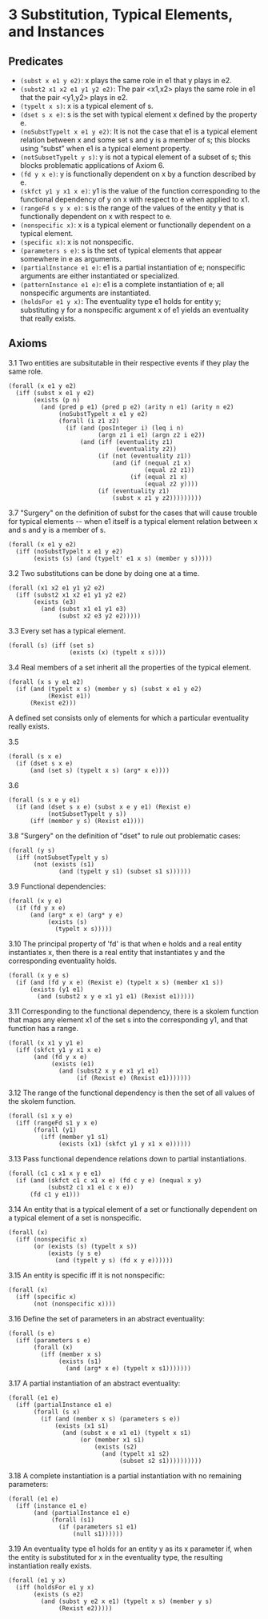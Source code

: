 # 3 Substitution, Typical Elements, and Instances

## Predicates

- `(subst x e1 y e2)`: x plays the same role in e1 that y plays in e2.
- `(subst2 x1 x2 e1 y1 y2 e2)`: The pair <x1,x2> plays the same role in e1
  that the pair <y1,y2> plays in e2.
- `(typelt x s)`: x is a typical element of s.
- `(dset s x e)`: s is the set with typical element x defined by the
  property e.
- `(noSubstTypelt x e1 y e2)`:  It is not the case that e1 is a typical
  element relation between x and some set s and y is a member of s; this
  blocks using “subst” when e1 is a typical element property.
- `(notSubsetTypelt y s)`: y is not a typical element of a subset
  of s; this blocks problematic applications of Axiom 6.
- `(fd y x e)`: y is functionally dependent on x by a function described
  by e.
- `(skfct y1 y x1 x e)`: y1 is the value of the function corresponding
  to the functional dependency of y on x with respect to e when applied
  to x1.
- `(rangeFd s y x e)`: s is the range of the values of the entity y that
  is functionally dependent on x with respect to e.
- `(nonspecific x)`: x is a typical element or functionally dependent on
  a typical element.
- `(specific x)`: x is not nonspecific.
- `(parameters s e)`: s is the set of typical elements that appear
  somewhere in e as arguments.
- `(partialInstance e1 e)`: e1 is a partial instantiation of e;
  nonspecific arguments are either instantiated or specialized.
- `(patternInstance e1 e)`: e1 is a complete instantiation of e; all
  nonspecific arguments are instantiated.
- `(holdsFor e1 y x)`: The eventuality type e1 holds for entity y;
  substituting y for a nonspecific argument x of e1 yields an eventuality
  that really exists.

## Axioms

3.1 Two entities are subsitutable in their respective events if they play
the same role.

```
(forall (x e1 y e2)
  (iff (subst x e1 y e2)
       (exists (p n)
         (and (pred p e1) (pred p e2) (arity n e1) (arity n e2)
              (noSubstTypelt x e1 y e2)
              (forall (i z1 z2)
                (if (and (posInteger i) (leq i n)
                         (argn z1 i e1) (argn z2 i e2))
                    (and (iff (eventuality z1)
                              (eventuality z2))
                         (if (not (eventuality z1))
                             (and (if (nequal z1 x)
                                      (equal z2 z1))
                                  (if (equal z1 x)
                                      (equal z2 y))))
                         (if (eventuality z1)
                             (subst x z1 y z2)))))))))
```

3.7 "Surgery" on the definition of subst for the cases that will cause
trouble for typical elements -- when e1 itself is a typical element
relation between x and s and y is a member of s.

```
(forall (x e1 y e2)
  (iff (noSubstTypelt x e1 y e2)
       (exists (s) (and (typelt' e1 x s) (member y s)))))
```

3.2 Two substitutions can be done by doing one at a time.

```
(forall (x1 x2 e1 y1 y2 e2)
  (iff (subst2 x1 x2 e1 y1 y2 e2)
       (exists (e3)
         (and (subst x1 e1 y1 e3)
              (subst x2 e3 y2 e2)))))
```

3.3 Every set has a typical element.

```
(forall (s) (iff (set s)
                 (exists (x) (typelt x s))))
```

3.4 Real members of a set inherit all the properties of the typical
element.

```
(forall (x s y e1 e2)
  (if (and (typelt x s) (member y s) (subst x e1 y e2)
           (Rexist e1))
      (Rexist e2)))
```

A defined set consists only of elements for which a particular
eventuality really exists.

3.5
```
(forall (s x e)
  (if (dset s x e)
      (and (set s) (typelt x s) (arg* x e))))
```

3.6
```
(forall (s x e y e1)
  (if (and (dset s x e) (subst x e y e1) (Rexist e)
           (notSubsetTypelt y s))
      (iff (member y s) (Rexist e1))))
```

3.8 "Surgery" on the definition of "dset" to rule out problematic cases:

```
(forall (y s)
  (iff (notSubsetTypelt y s)
       (not (exists (s1)
              (and (typelt y s1) (subset s1 s))))))
```

3.9 Functional dependencies:

```
(forall (x y e)
  (if (fd y x e)
      (and (arg* x e) (arg* y e)
           (exists (s)
             (typelt x s)))))
```

3.10 The principal property of 'fd' is that when e holds and a real
entity instantiates x, then there is a real entity that instantiates y
and the corresponding eventuality holds.

```
(forall (x y e s)
  (if (and (fd y x e) (Rexist e) (typelt x s) (member x1 s))
      (exists (y1 e1)
        (and (subst2 x y e x1 y1 e1) (Rexist e1)))))
```

3.11 Corresponding to the functional dependency, there is a skolem
function that maps any element x1 of the set s into the corresponding
y1, and that function has a range.

```
(forall (x x1 y y1 e)
  (iff (skfct y1 y x1 x e)
       (and (fd y x e)
            (exists (e1)
              (and (subst2 x y e x1 y1 e1)
                   (if (Rexist e) (Rexist e1)))))))
```

3.12 The range of the functional dependency is then the set of all values
of the skolem function.

```
(forall (s1 x y e)
  (iff (rangeFd s1 y x e)
       (forall (y1)
         (iff (member y1 s1)
              (exists (x1) (skfct y1 y x1 x e))))))
```

3.13 Pass functional dependence relations down to partial instantiations.

```
(forall (c1 c x1 x y e e1)
  (if (and (skfct c1 c x1 x e) (fd c y e) (nequal x y)
           (subst2 c1 x1 e1 c x e))
      (fd c1 y e1)))
```

3.14 An entity that is a typical element of a set or functionally dependent
on a typical element of a set is nonspecific.

```
(forall (x)
  (iff (nonspecific x)
       (or (exists (s) (typelt x s))
           (exists (y s e)
             (and (typelt y s) (fd x y e))))))
```

3.15 An entity is specific iff it is not nonspecific:

```
(forall (x)
  (iff (specific x)
       (not (nonspecific x))))
```

3.16 Define the set of parameters in an abstract eventuality:

```
(forall (s e)
  (iff (parameters s e)
       (forall (x)
         (iff (member x s)
              (exists (s1)
                (and (arg* x e) (typelt x s1)))))))
```

3.17 A partial instantiation of an abstract eventuality:

```
(forall (e1 e)
  (iff (partialInstance e1 e)
       (forall (s x)
         (if (and (member x s) (parameters s e))
             (exists (x1 s1)
               (and (subst x e x1 e1) (typelt x s1)
                    (or (member x1 s1)
                        (exists (s2)
                          (and (typelt x1 s2)
                               (subset s2 s1))))))))))
```

3.18 A complete instantiation is a partial instantiation with no remaining
parameters:

```
(forall (e1 e)
  (iff (instance e1 e)
       (and (partialInstance e1 e)
            (forall (s1)
              (if (parameters s1 e1)
                  (null s1))))))
```

3.19 An eventuality type e1 holds for an entity y as its x parameter if,
when the entity is substituted for x in the eventuality type, the
resulting instantiation really exists.

```
(forall (e1 y x)
  (iff (holdsFor e1 y x)
       (exists (s e2)
         (and (subst y e2 x e1) (typelt x s) (member y s)
              (Rexist e2)))))
```
